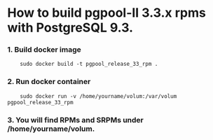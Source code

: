 How to build pgpool-II 3.3.x rpms with PostgreSQL 9.3.
==================

### 1. Build docker image

```
	sudo docker build -t pgpool_release_33_rpm .
```

### 2. Run docker container

```
	sudo docker run -v /home/yourname/volum:/var/volum pgpool_release_33_rpm
```
### 3. You will find RPMs and SRPMs under /home/yourname/volum.

